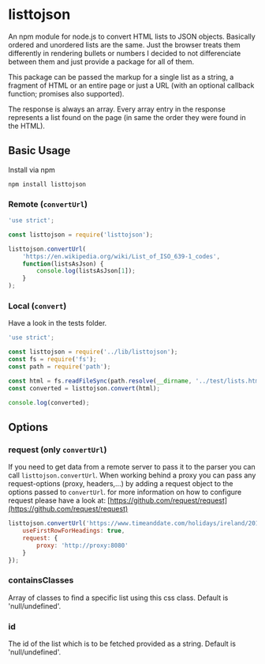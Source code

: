 # listtojson
An npm module for node.js to convert HTML lists to JSON objects. Basically ordered and
unordered lists are the same. Just the browser treats them differently in rendering bullets 
or numbers I decided to not differenciate between them and just provide a package for all of
them. 

This package can be passed the markup for a single list as a string, a fragment of HTML 
or an entire page or just a URL (with an optional callback function; promises also supported).

The response is always an array. Every array entry in the response represents a list found 
on the page (in same the order they were found in the HTML).


## Basic Usage

Install via npm

```
npm install listtojson
```

### Remote (`convertUrl`)

```javascript
'use strict';

const listtojson = require('listtojson');

listtojson.convertUrl(
    'https://en.wikipedia.org/wiki/List_of_ISO_639-1_codes',
    function(listsAsJson) {
        console.log(listsAsJson[1]);
    }
);

```

### Local (`convert`)
Have a look in the tests folder.

```javascript
'use strict';

const listtojson = require('../lib/listtojson');
const fs = require('fs');
const path = require('path');

const html = fs.readFileSync(path.resolve(__dirname, '../test/lists.html'), {encoding: 'UTF-8'});
const converted = listtojson.convert(html);

console.log(converted);
```

## Options

### request (only `convertUrl`)
If you need to get data from a remote server to pass it to the parser you can call `listtojson.convertUrl`.
When working behind a proxy you can pass any request-options (proxy, headers,...) by adding a request
object to the options passed to `convertUrl`.
for more information on how to configure request please have a look at: 
[https://github.com/request/request](https://github.com/request/request)

``` javascript
listtojson.convertUrl('https://www.timeanddate.com/holidays/ireland/2017', {
    useFirstRowForHeadings: true,
    request: {
        proxy: 'http://proxy:8080'
    }
});
```
### containsClasses
Array of classes to find a specific list using this css class. Default is 'null/undefined'.

### id
The id of the list which is to be fetched provided as a string. Default is 'null/undefined'.
